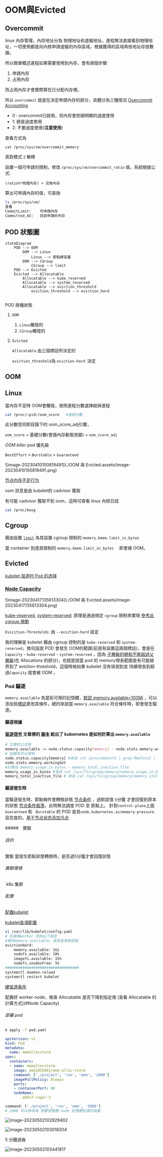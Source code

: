 # OOM與Evicted

## Overcommit

linux 內存管理，內存地址分為 物理地址和虛擬地址，進程無法直接看到物理地址，一切使用都是向內核申請虛擬的內存區域，根據獲得的區域再依地址存放數據。

所以簡單概述進程如果需要使用到內存，會有兩個步驟

1. 申請內存
2. 占用內存

而占用內存才會實際算在已分配內存裡。

所以 `overcommit` 就是在決定申請內存的部分，具體分為三種情況 [Overcommit Accounting](https://www.kernel.org/doc/Documentation/vm/overcommit-accounting.rst)

* 0 : overcommit已啟用，但內存會拒絕明顯的過度使用
* 1:  總是過度使用
* 2:  不要過度使用(**注意使用**)

查看方式為

``` shell
cat /proc/sys/vm/overcommit_memory
```

真對模式 `2` 解釋

設置一個可申請的限制，修改 `/proc/sys/vm/overcommit_ratio` 值，系統根據公式:

```
(ratio%*物理內存) + 交換內存
```

算出可申請內存的值，可查詢

``` sh
ls /proc/sys/vm/
查看 
CommitLimit: 	可申請內存    
Committed_AS:	目前申請的內存
```



## POD 狀態圖

``` mermaid
stateDiagram
	POD --> OOM
		OOM --> Linux
			Linux --> 節點總容量
		OOM --> CGroup
			CGroup --> limit
	POD --> Evicted
	Evicted --> Allocatable
		Allocatable --> kube_reserved
		Allocatable --> system_reserved
		Allocatable --> eviction_threshold
			eviction_threshold --> eviction_hard
	
```

POD 兩種狀態

1. `OOM`

   1. `Linux`觸發的
   2. `CGroup`觸發的

2. `Evicted`

   `Allocatable` 由三個標誌所決定的

   `eviction_threshold`為 `eviction-hard `決定

## OOM

## Linux

當內存不足時 OOM會觸發，按照進程分數選擇殺掉進程

``` sh
cat /proc/<pid>/oom_score	#進程分數 
```

此分數受同即目錄下的 oom_score_adj引響，

`oom_score` = 基礎分數(會隨內存動態改變) + `oom_score_adj` 

*OOM killer*  pod 優先級

`BestEffort` > `Burstable` > `Guaranteed`

![image-20230410150819491](./OOM 與 Evicted.assets/image-20230410150819491.png)

[节点内存不足行为](https://kubernetes.io/zh-cn/docs/concepts/scheduling-eviction/node-pressure-eviction/)

oom 訊息是由 kubelet的 cadvisor 獲取

有可能 cadvisor 獲取不到 oom，這時可查看 linux 內核日誌

``` sh
cat /proc/kmsg
```

## Cgroup

藉由設置 [`limit`](https://kubernetes.io/zh-cn/docs/concepts/configuration/manage-resources-containers/#example-1) 為其設置 cgroup 限制的 `memory.kmem.limit_in_bytes`

當 container 到達其限制的 `memory.kmem.limit_in_bytes  ` 即會被 OOM。

## Evicted

[kubelet 驱逐时 Pod 的选择](https://kubernetes.io/zh-cn/docs/concepts/scheduling-eviction/node-pressure-eviction/#kubelet-%E9%A9%B1%E9%80%90%E6%97%B6-pod-%E7%9A%84%E9%80%89%E6%8B%A9)

### [Node Capacity](https://kubernetes.io/zh-cn/docs/tasks/administer-cluster/reserve-compute-resources/#node-allocatable)

![image-20230417135613304](./OOM 與 Evicted.assets/image-20230417135613304.png)



[kube-reserved](https://kubernetes.io/zh-cn/docs/tasks/administer-cluster/reserve-compute-resources/#kube-reserved), [system-reserved](https://kubernetes.io/zh-cn/docs/tasks/administer-cluster/reserve-compute-resources/#system-reserved): 原理是通過規定 `cgroup` 限制來實現
[參考此 cgroup 規劃](https://github.com/kubernetes/design-proposals-archive/blob/main/node/node-allocatable.md#recommended-cgroups-setup)

`Evicition-Thresholds`:  由 `--eviction-hard` 設定

我的理解是 
kubelet 藉由 cgroup 控制的是 `kube-reserved` 和 `system-reserved`，換句話說 POD 會發生 OOM的範圍(前提有設置這兩個標誌)，會是在 `Capacity` - `kube-reserved` -  `system-reserved`
，因為 [子層級的總和不能超過父層級](https://www.kernel.org/doc/Documentation/cgroup-v2.txt)(在 Allocations 的部分)，也就是說當 pod 的 memory增長範圍是有可能越界到了 eviction-threshold，這個時候如果 kubelet 沒有偵測到並 持續增長到超過`Capacity` 就會被 OOM 。



### Pod 驅逐

 `memory.available` 為當前可用的記憶體，[默認 memory.available<100Mi](https://kubernetes.io/zh-cn/docs/concepts/scheduling-eviction/node-pressure-eviction/#hard-eviction-thresholds) ，可以添加些[標誌](https://kubernetes.io/zh-cn/docs/concepts/scheduling-eviction/node-pressure-eviction/#hard-eviction-thresholds)更改其條件，總的來說當 `memory.available` 符合條件時，即會發生驅逐。



#### 驅逐根據

#### [驱逐信号](https://kubernetes.io/zh-cn/docs/concepts/scheduling-eviction/node-pressure-eviction/) 文章裡的 [腳本](https://kubernetes.io/zh-cn/examples/admin/resource/memory-available.sh) 給出了 kubernetes 是如何計算出 `memory.available`

``` sh
# 文章的公式為 
memory.available := node.status.capacity[memory] - node.stats.memory.workingSet
# 從腳本可以得知 
node.status.capacity[memory] #來自 cat /proc/meminfo | grep MemTotal | awk '{print $2}'
node.stats.memory.workingSet 
#計算自 memory_usage_in_bytes - memory_total_inactive_file
memory_usage_in_bytes #來自 cat /sys/fs/cgroup/memory/memory.usage_in_bytes
memory_total_inactive_file # 來自 cat /sys/fs/cgroup/memory/memory.stat | grep total_inactive_file | awk '{print $2}'
```



#### 驅逐發生時

當驅逐發生時，節點條件會轉換狀態 [节点条件](https://kubernetes.io/zh-cn/docs/concepts/scheduling-eviction/node-pressure-eviction/#node-conditions) ，過默認值 `5`分鐘 才會回復到原本的狀態 [节点条件振荡](https://kubernetes.io/zh-cn/docs/concepts/scheduling-eviction/node-pressure-eviction/#%E8%8A%82%E7%82%B9%E6%9D%A1%E4%BB%B6%E6%8C%AF%E8%8D%A1)，此時無法調度 POD 至 節點上。
針對`control-plane`上面 `Guaranteed` 和 ` Burstable` 的 POD 是具`node.kubernetes.io/memory-pressure` 容忍度的。[基于节点状态添加污点](https://kubernetes.io/zh-cn/docs/concepts/scheduling-eviction/taint-and-toleration/#taint-nodes-by-condition)



#####　實驗

###### 目的

實驗 當發生節點狀態轉換時，是否過5分鐘才會回復狀態

###### 實驗環境

​	k8s 集群

###### 配置

[配置kubelet](https://kubernetes.io/zh-cn/docs/tasks/administer-cluster/kubelet-config-file/)

[kubelet各項配置](https://kubernetes.io/zh-cn/docs/reference/config-api/kubelet-config.v1beta1/)

``` sh
vi /var/lib/kubelet/config.yaml
# 在每個worker 添加以下設定
#更改memory.available，其他皆為默認值
evictionHard:
    memory.available: 1Gi		
    nodefs.available: 10%
    imagefs.available: 15%
    nodefs.inodesFree: 5%
##################################
systemctl daemon-reload
systemctl restart kubelet
```

[硬驱逐条件](https://kubernetes.io/zh-cn/docs/concepts/scheduling-eviction/node-pressure-eviction/#hard-eviction-thresholds)

配置好 worker-node，檢查  Allocatable 是否下降到指定值
[查看 Allocatable 的計算方式](#Node Capacity)

###### 部屬 pod

```sh
k apply -f pod.yaml
```

``` yaml
apiVersion: v1
kind: Pod
metadata:
  name: memallocstorm
spec:
  containers:
  - name: memallocstorm
    image: aw52052001/mem-alloc-storm
    command: ['./project', 'run', 'mem', '2000']
    imagePullPolicy: Always
    ports:
    - containerPort: 80
    nodeName: 
    	a0917-roger-3 
```

```sh
command: ['./project', 'run', 'mem', '2000']
# 2000 可以修改為 想要使整體 node 記憶體到達的容量
```

![image-20230502102929402](./OOM與Evicted.assets/image-20230502102929402.png)

![image-20230502103018204](./OOM與Evicted.assets/image-20230502103018204.png)

5 分鐘過後

![image-20230502103441817](./OOM與Evicted.assets/image-20230502103441817.png)











